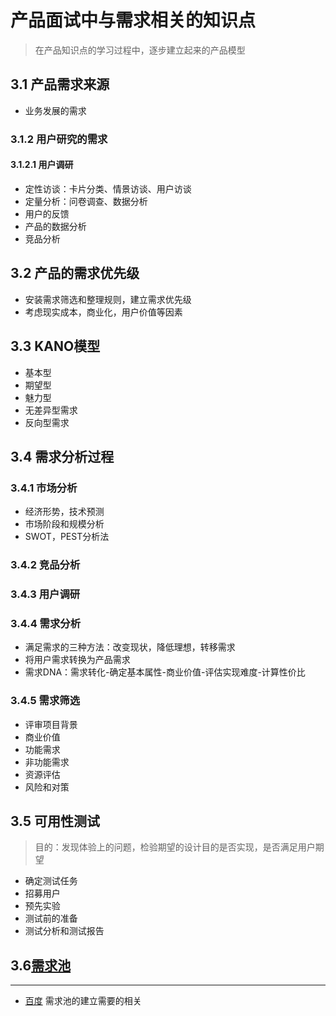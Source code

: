 # 产品面试中与需求相关的知识点
>在产品知识点的学习过程中，逐步建立起来的产品模型
## 3.1 产品需求来源
* 业务发展的需求
### 3.1.2 用户研究的需求
#### 3.1.2.1 用户调研
* 定性访谈：卡片分类、情景访谈、用户访谈
* 定量分析：问卷调查、数据分析
* 用户的反馈
* 产品的数据分析
* 竞品分析
## 3.2 产品的需求优先级
* 安装需求筛选和整理规则，建立需求优先级
* 考虑现实成本，商业化，用户价值等因素
## 3.3 KANO模型
* 基本型
* 期望型
* 魅力型
* 无差异型需求
* 反向型需求
## 3.4 需求分析过程
### 3.4.1 市场分析
* 经济形势，技术预测
* 市场阶段和规模分析
* SWOT，PEST分析法
### 3.4.2 竞品分析
### 3.4.3 用户调研
### 3.4.4 需求分析
* 满足需求的三种方法：改变现状，降低理想，转移需求
* 将用户需求转换为产品需求
* 需求DNA：需求转化-确定基本属性-商业价值-评估实现难度-计算性价比
### 3.4.5 需求筛选
* 评审项目背景
* 商业价值
* 功能需求
* 非功能需求
* 资源评估
* 风险和对策
## 3.5 可用性测试
> 目的：发现体验上的问题，检验期望的设计目的是否实现，是否满足用户期望
* 确定测试任务
* 招募用户
* 预先实验
* 测试前的准备
* 测试分析和测试报告
## 3.6[需求池](http://www.woshipm.com/pmd/702209.html  )
- - -
* [百度](http://www.baidu.com)
需求池的建立需要的相关
